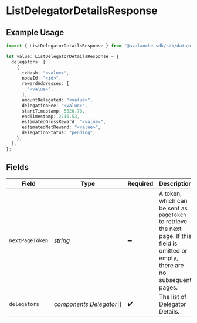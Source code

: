 # ListDelegatorDetailsResponse

## Example Usage

```typescript
import { ListDelegatorDetailsResponse } from "@avalanche-sdk/sdk/data/models/components";

let value: ListDelegatorDetailsResponse = {
  delegators: [
    {
      txHash: "<value>",
      nodeId: "<id>",
      rewardAddresses: [
        "<value>",
      ],
      amountDelegated: "<value>",
      delegationFee: "<value>",
      startTimestamp: 5520.78,
      endTimestamp: 2716.53,
      estimatedGrossReward: "<value>",
      estimatedNetReward: "<value>",
      delegationStatus: "pending",
    },
  ],
};
```

## Fields

| Field                                                                                                                                  | Type                                                                                                                                   | Required                                                                                                                               | Description                                                                                                                            |
| -------------------------------------------------------------------------------------------------------------------------------------- | -------------------------------------------------------------------------------------------------------------------------------------- | -------------------------------------------------------------------------------------------------------------------------------------- | -------------------------------------------------------------------------------------------------------------------------------------- |
| `nextPageToken`                                                                                                                        | *string*                                                                                                                               | :heavy_minus_sign:                                                                                                                     | A token, which can be sent as `pageToken` to retrieve the next page. If this field is omitted or empty, there are no subsequent pages. |
| `delegators`                                                                                                                           | *components.Delegator*[]                                                                                                               | :heavy_check_mark:                                                                                                                     | The list of Delegator Details.                                                                                                         |